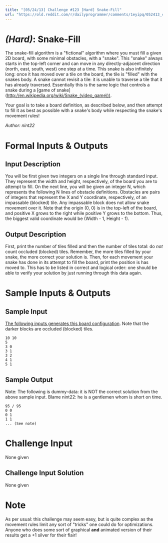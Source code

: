 ```yaml
---
title: "[05/24/13] Challenge #123 [Hard] Snake-Fill"
url: "https://old.reddit.com/r/dailyprogrammer/comments/1eyipq/052413_challenge_123_hard_snakefill/"
---
```



# [](#HardIcon) *(Hard)*: Snake-Fill
The snake-fill algorithm is a "fictional" algorithm where you must fill a given 2D board, with some minimal obstacles, with a "snake". This "snake" always starts in the top-left corner and can move in any directly-adjacent direction (north, east, south, west) one step at a time. This snake is also infinitely long: once it has moved over a tile on the board, the tile is "filled" with the snakes body. A snake cannot revisit a tile: it is unable to traverse a tile that it has already traversed. Essentially this is the same logic that controls a snake during a [game of snake](http://en.wikipedia.org/wiki/Snake_(video_game\)).

Your goal is to take a board definition, as described below, and then attempt to fill it as best as possible with a snake's body while respecting the snake's movement rules!

*Author: nint22*
# Formal Inputs & Outputs
## Input Description
You will be first given two integers on a single line through standard input. They represent the width and height, respectively, of the board you are to attempt to fill. On the next line, you will be given an integer N, which represents the following N lines of obstacle definitions. Obstacles are pairs of integers that represent the X and Y coordinate, respectively, of an impassable (blocked) tile. Any impassable block does not allow snake movement over it. Note that the origin (0, 0) is in the top-left of the board, and positive X grows to the right while positive Y grows to the bottom. Thus, the biggest valid coordinate would be (Width - 1, Height - 1).
## Output Description
First, print the number of tiles filled and then the number of tiles total: do *not* count occluded (blocked) tiles. Remember, the more tiles filled by your snake, the more correct your solution is. Then, for each movement your snake has done in its attempt to fill the board, print the position is has moved to. This has to be listed in correct and logical order: one should be able to verify your solution by just running through this data again.
# Sample Inputs & Outputs
## Sample Input
[The following inputs generates this board configuration](http://i.imgur.com/WclGAwX.png). Note that the darker blocks are occluded (blocked) tiles.

    10 10
    5
    3 0
    3 1
    3 2
    4 1
    5 1
## Sample Output
Note: The following is dummy-data: it is NOT the correct solution from the above sample input. Blame nint22: he is a gentlemen whom is short on time.

    95 / 95
    0 0
    0 1
    1 1
    ... (See note)
# Challenge Input
None given
## Challenge Input Solution
None given
# Note
As per usual: this challenge may seem easy, but is quite complex as the movement rules limit any sort of "tricks" one could do for optimizations. Anyone who does some sort of graphical **and** animated version of their results get a +1 silver for their flair!
				